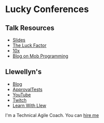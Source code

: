 # Lucky Conferences

## Talk Resources

* [Slides](https://github.com/isidore/Talks/raw/master/Slides/Lucky%20Conference.pptx)
* [The Luck Factor](https://www.amazon.com/The-Luck-Factor-Richard-Wiseman-audiobook/dp/B015RXKBZ8/)
* [10x](https://www.youtube.com/watch?v=1Bv1-6EX70s)
* [Blog on Mob Programming](http://engineering.appfolio.com/appfolio-engineering/2014/03/17/my-experience-with-mob-programming
)

## Llewellyn's<!-- include: llewellyn.md -->

* [Blog](https://llewellynfalco.blogspot.com/)
* [ApprovalTests](https://github.com/approvals/)
* [YouTube](https://www.youtube.com/user/isidoreus/videos)
* [Twitch](https://www.twitch.tv/llewellynfalco)
* [Learn With Llew](https://github.com/LearnWithLlew)

I'm a Technical Agile Coach. You can [hire me](http://llewellynfalco.blogspot.com/p/hire-me.html)
<!-- endInclude -->
